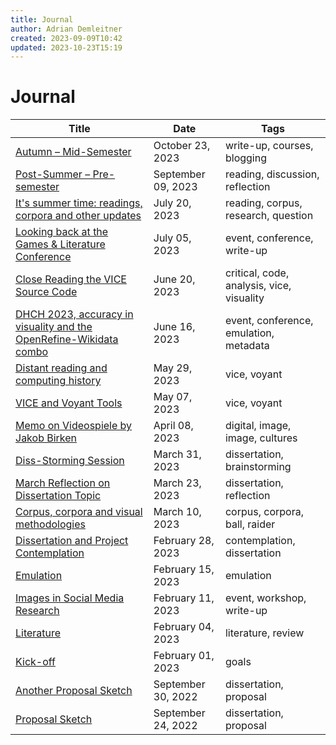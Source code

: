 ```yaml
---
title: Journal
author: Adrian Demleitner
created: 2023-09-09T10:42
updated: 2023-10-23T15:19
---
```

# Journal

| Title                                                                                         | Date               | Tags                                      |
| --------------------------------------------------------------------------------------------- | ------------------ | ----------------------------------------- |
| [Autumn – Mid-Semester](journal/2023-10-23.md)                                              | October 23, 2023   | write-up, courses, blogging               |
| [Post-Summer – Pre-semester](journal/2023-09-09.md)                                         | September 09, 2023 | reading, discussion, reflection           |
| [It's summer time: readings, corpora and other updates](journal/2023-07-20.md)              | July 20, 2023      | reading, corpus, research, question       |
| [Looking back at the Games & Literature Conference](journal/2023-07-05.md)                  | July 05, 2023      | event, conference, write-up               |
| [Close Reading the VICE Source Code](journal/2023-06-20.md)                                 | June 20, 2023      | critical, code, analysis, vice, visuality |
| [DHCH 2023, accuracy in visuality and the OpenRefine-Wikidata combo](journal/2023-06-16.md) | June 16, 2023      | event, conference, emulation, metadata    |
| [Distant reading and computing history](journal/2023-05-29.md)                              | May 29, 2023       | vice, voyant                              |
| [VICE and Voyant Tools](journal/2023-05-07.md)                                              | May 07, 2023       | vice, voyant                              |
| [Memo on Videospiele by Jakob Birken](journal/2023-04-08.md)                                | April 08, 2023     | digital, image, image, cultures           |
| [Diss-Storming Session](journal/2023-03-31.md)                                              | March 31, 2023     | dissertation, brainstorming               |
| [March Reflection on Dissertation Topic](journal/2023-03-23.md)                             | March 23, 2023     | dissertation, reflection                  |
| [Corpus, corpora and visual methodologies](journal/2023-03-10.md)                           | March 10, 2023     | corpus, corpora, ball, raider             |
| [Dissertation and Project Contemplation](journal/2023-02-28.md)                             | February 28, 2023  | contemplation, dissertation               |
| [Emulation](journal/2023-02-15.md)                                                          | February 15, 2023  | emulation                                 |
| [Images in Social Media Research](journal/2023-02-11.md)                                    | February 11, 2023  | event, workshop, write-up                 |
| [Literature](journal/2023-02-04.md)                                                         | February 04, 2023  | literature, review                        |
| [Kick-off](journal/2023-02-01.md)                                                           | February 01, 2023  | goals                                     |
| [Another Proposal Sketch](journal/2022-09-30.md)                                            | September 30, 2022 | dissertation, proposal                    |
| [Proposal Sketch](journal/2022-09-24.md)                                                    | September 24, 2022 | dissertation, proposal                    |
